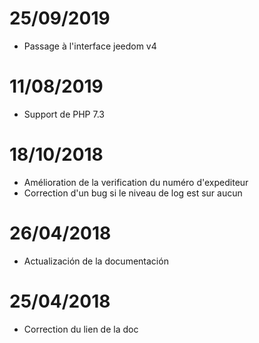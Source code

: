 # 25/09/2019

- Passage à l'interface jeedom v4

# 11/08/2019

- Support de PHP 7.3

# 18/10/2018

- Amélioration de la verification du numéro d'expediteur
- Correction d'un bug si le niveau de log est sur aucun

# 26/04/2018

- Actualización de la documentación

# 25/04/2018

- Correction du lien de la doc
